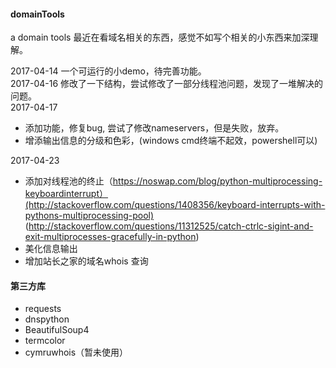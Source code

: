 #### domainTools
a domain tools
最近在看域名相关的东西，感觉不如写个相关的小东西来加深理解。

2017-04-14 一个可运行的小demo，待完善功能。  
2017-04-16 修改了一下结构，尝试修改了一部分线程池问题，发现了一堆解决的问题。  
2017-04-17  
- 添加功能，修复bug, 尝试了修改nameservers，但是失败，放弃。
- 增添输出信息的分级和色彩，(windows cmd终端不起效，powershell可以)  

2017-04-23  
- 添加对线程池的终止（https://noswap.com/blog/python-multiprocessing-keyboardinterrupt）(http://stackoverflow.com/questions/1408356/keyboard-interrupts-with-pythons-multiprocessing-pool)
(http://stackoverflow.com/questions/11312525/catch-ctrlc-sigint-and-exit-multiprocesses-gracefully-in-python)
- 美化信息输出  
- 增加站长之家的域名whois 查询
#### 第三方库
- requests
- dnspython
- BeautifulSoup4
- termcolor
- cymruwhois（暂未使用） 